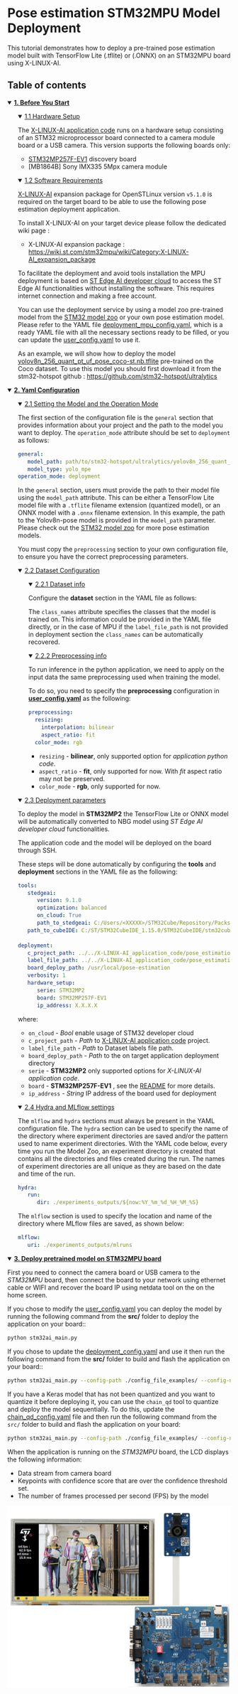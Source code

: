 # Pose estimation STM32MPU Model Deployment

This tutorial demonstrates how to deploy a pre-trained pose estimation model built with TensorFlow Lite (.tflite) or (.ONNX) on an STM32MPU board using X-LINUX-AI.

## <a id="">Table of contents</a>

<details open><summary><a href="#1"><b>1. Before You Start</b></a></summary><a id="1"></a>
<ul><details open><summary><a href="#1-1">1.1 Hardware Setup</a></summary><a id="1-1"></a>

The [X-LINUX-AI application code](../../X-LINUX-AI_application_code/object_detection/README.md) runs on a hardware setup consisting of an STM32 microprocessor board connected to a camera module board or a USB camera. This version supports the following boards only:

- [STM32MP257F-EV1](https://www.st.com/en/evaluation-tools/stm32mp257f-ev1) discovery board
- [MB1864B]  Sony IMX335 5Mpx camera module

</details></ul>
<ul><details open><summary><a href="#1-2">1.2 Software Requirements</a></summary><a id="1-2"></a>

[X-LINUX-AI](https://www.st.com/en/embedded-software/x-linux-ai.html) expansion package for OpenSTLinux version `v5.1.0` is required on the target board to be able to use the following pose estimation deployment application.

To install X-LINUX-AI on your target device please follow the dedicated wiki page :

- X-LINUX-AI expansion package : https://wiki.st.com/stm32mpu/wiki/Category:X-LINUX-AI_expansion_package

To facilitate the deployment and avoid tools installation the MPU deployment is based on [ST Edge AI developer cloud](https://stedgeai-dc.st.com/home) to access the ST Edge AI functionalities without installing the software. This requires internet connection and making a free account.

You can use the deployment service by using a model zoo pre-trained model from the [STM32 model zoo](../pretrained_models/README.md) or your own pose estimation model. Please refer to the YAML file [deployment_mpu_config.yaml](../src/config_file_examples/deployment_mpu_config.yaml), which is a ready YAML file with all the necessary sections ready to be filled, or you can update the [user_config.yaml](../src/user_config.yaml) to use it.

As an example, we will show how to deploy the model [yolov8n_256_quant_pt_uf_pose_coco-st.nb.tflite](../path/to/yolov8n_256_quant_pt_uf_pose_coco-st.nb.tflite) pre-trained on the Coco dataset. To use this model you should first
download it from the stm32-hotspot github : https://github.com/stm32-hotspot/ultralytics

</details></ul>
</details>
<details open><summary><a href="#2"><b>2. Yaml Configuration</b></a></summary><a id="2"></a>

<ul><details open><summary><a href="#2-1">2.1 Setting the Model and the Operation Mode</a></summary><a id="2-1"></a>

The first section of the configuration file is the `general` section that provides information about your project and the path to the model you want to deploy. The `operation_mode` attribute should be set to `deployment` as follows:

```yaml
general:
   model_path: path/to/stm32-hotspot/ultralytics/yolov8n_256_quant_pt_uf_pose_coco-st.tflite
   model_type: yolo_mpe
operation_mode: deployment
```

In the `general` section, users must provide the path to their model file using the `model_path` attribute. This can be either a TensorFlow Lite model file with a `.tflite` filename extension (quantized model), or an ONNX model with a `.onnx` filename extension.
In this example, the path to the Yolov8n-pose model is provided in the `model_path` parameter. Please check out the [STM32 model zoo](../pretrained_models/README.md) for more pose estimation models.

You must copy the `preprocessing` section to your own configuration file, to ensure you have the correct preprocessing parameters.

</details></ul>
<ul><details open><summary><a href="#2-2">2.2 Dataset Configuration</a></summary><a id="2-2"></a>
<ul><details open><summary><a href="#2-2-1">2.2.1 Dataset info</a></summary><a id="2-2-1"></a>

Configure the **dataset** section in the YAML file as follows:

The `class_names` attribute specifies the classes that the model is trained on. This information could be provided in the YAML file directly, or in the case of MPU if the `label_file_path` is not provided in deployment section the `class_names` can be automatically recovered.

</details></ul>
<ul><details open><summary><a href="#2-2-2">2.2.2 Preprocessing info</a></summary><a id="2-2-2"></a>

To run inference in the python application, we need to apply on the input data the same preprocessing used when training the model.

To do so, you need to specify the **preprocessing** configuration in **[user_config.yaml](../src/user_config.yaml)** as the following:

```yaml
preprocessing:
  resizing:
    interpolation: bilinear
    aspect_ratio: fit
  color_mode: rgb
```

- `resizing` - **bilinear**, only supported option for *application python code*.
- `aspect_ratio` - **fit**, only supported for now. With *fit* aspect ratio may not be preserved.
- `color_mode` -  **rgb**, only supported for now.

</details></ul>
</details></ul>
<ul><details open><summary><a href="#2-3">2.3 Deployment parameters</a></summary><a id="2-3"></a>

To deploy the model in **STM32MP2** the TensorFlow Lite or ONNX model will be automatically converted to NBG model using *ST Edge AI developer cloud* functionalities.

The application code and the model will be deployed on the board through SSH.

These steps will be done automatically by configuring the **tools** and **deployment** sections in the YAML file as the following:

```yaml
tools:
   stedgeai:
      version: 9.1.0
      optimization: balanced
      on_cloud: True
      path_to_stedgeai: C:/Users/<XXXXX>/STM32Cube/Repository/Packs/STMicroelectronics/X-CUBE-AI/<*.*.*>/Utilities/windows/stedgeai.exe
   path_to_cubeIDE: C:/ST/STM32CubeIDE_1.15.0/STM32CubeIDE/stm32cubeide.exe

deployment:
   c_project_path: ../../X-LINUX-AI_application_code/pose_estimation/
   label_file_path: ../../X-LINUX-AI_application_code/pose_estimation/Resources/keypoints_yolov8.txt
   board_deploy_path: /usr/local/pose-estimation
   verbosity: 1
   hardware_setup:
      serie: STM32MP2
      board: STM32MP257F-EV1
      ip_address: X.X.X.X
```

where:
- `on_cloud` - *Bool* enable usage of STM32 developer cloud
- `c_project_path` - *Path* to [X-LINUX-AI application code](../../X-LINUX-AI_application_code/object_detection/README.md) project.
- `label_file_path` - *Path* to Dataset labels file path.
- `board_deploy_path` - *Path* to the on target application deployment directory
- `serie` - **STM32MP2** only supported options for *X-LINUX-AI application code*.
- `board` - **STM32MP257F-EV1** , see the [README](../../X-LINUX-AI_application_code/pose_estimation/README.md) for more details.
- `ip_address` - *String* IP address of the board used for deployment

</details></ul>
<ul><details open><summary><a href="#2-4">2.4 Hydra and MLflow settings</a></summary><a id="2-4"></a>

The `mlflow` and `hydra` sections must always be present in the YAML configuration file. The `hydra` section can be used to specify the name of the directory where experiment directories are saved and/or the pattern used to name experiment directories. With the YAML code below, every time you run the Model Zoo, an experiment directory is created that contains all the directories and files created during the run. The names of experiment directories are all unique as they are based on the date and time of the run.

```yaml
hydra:
   run:
      dir: ./experiments_outputs/${now:%Y_%m_%d_%H_%M_%S}
```

The `mlflow` section is used to specify the location and name of the directory where MLflow files are saved, as shown below:

```yaml
mlflow:
   uri: ./experiments_outputs/mlruns
```

</details></ul>
</details>
<details open><summary><a href="#3"><b>3. Deploy pretrained model on STM32MPU board</b></a></summary><a id="3"></a>

First you need to connect the camera board or USB camera to the *STM32MPU* board, then connect the board to your network using ethernet cable or WIFI and recover the board IP using netdata tool on the on the home screen.

If you chose to modify the [user_config.yaml](../src/user_config.yaml) you can deploy the model by running the following command from the **src/** folder to deploy the application on your board::

```bash
python stm32ai_main.py
```
If you chose to update the [deployment_config.yaml](../src/config_file_examples/deployment_mpu_config.yaml) and use it then run the following command from the **src/** folder to build and flash the application on your board::

```bash
python stm32ai_main.py --config-path ./config_file_examples/ --config-name deployment_mpu_config.yaml
```

If you have a Keras model that has not been quantized and you want to quantize it before deploying it, you can use the `chain_qd` tool to quantize and deploy the model sequentially. To do this, update the [chain_qd_config.yaml](../src/config_file_examples/chain_qd_config.yaml) file and then run the following command from the `src/` folder to build and flash the application on your board:

```bash
python stm32ai_main.py --config-path ./config_file_examples/ --config-name chain_qd_config.yaml
```

When the application is running on the *STM32MPU* board, the LCD displays the following information:
- Data stream from camera board
- Keypoints with confidence score that are over the confidence threshold set.
- The number of frames processed per second (FPS) by the model

![plot](./doc/img/output_mpu_application.JPG)

</details>
